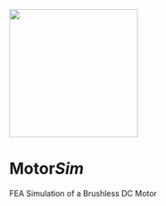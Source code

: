 <img src="https://i.imgur.com/9UKYFu0.png" width="230">

# Motor*Sim*
FEA Simulation of a Brushless DC Motor

